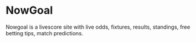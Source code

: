 # NowGoal
Nowgoal is a livescore site with live odds, fixtures, results, standings, free betting tips, match predictions.
